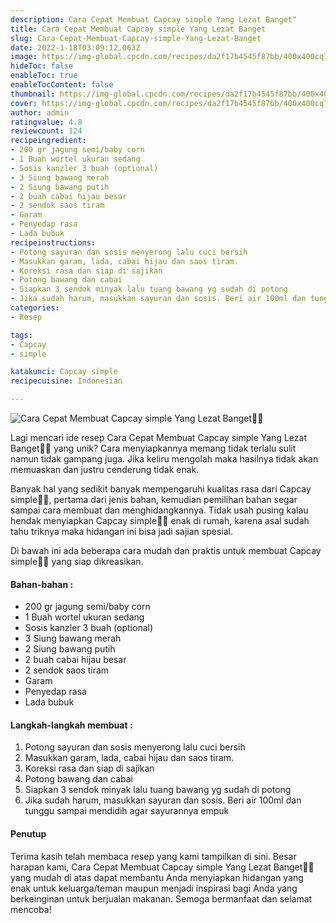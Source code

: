 ```yaml
---
description: Cara Cepat Membuat Capcay simple Yang Lezat Banget"
title: Cara Cepat Membuat Capcay simple Yang Lezat Banget
slug: Cara-Cepat-Membuat-Capcay-simple-Yang-Lezat-Banget
date: 2022-1-18T03:09:12.063Z
image: https://img-global.cpcdn.com/recipes/da2f17b4545f87bb/400x400cq70/photo.jpg
hideToc: false
enableToc: true
enableTocContent: false
thumbnail: https://img-global.cpcdn.com/recipes/da2f17b4545f87bb/400x400cq70/photo.jpg
cover: https://img-global.cpcdn.com/recipes/da2f17b4545f87bb/400x400cq70/photo.jpg
author: admin
ratingvalue: 4.8
reviewcount: 124
recipeingredient:
- 200 gr jagung semi/baby corn
- 1 Buah wortel ukuran sedang
- Sosis kanzler 3 buah (optional)
- 3 Siung bawang merah
- 2 Siung bawang putih
- 2 buah cabai hijau besar
- 2 sendok saos tiram
- Garam
- Penyedap rasa
- Lada bubuk
recipeinstructions:
- Potong sayuran dan sosis menyerong lalu cuci bersih
- Masukkan garam, lada, cabai hijau dan saos tiram.
- Koreksi rasa dan siap di sajikan
- Potong bawang dan cabai
- Siapkan 3 sendok minyak lalu tuang bawang yg sudah di potong
- Jika sudah harum, masukkan sayuran dan sosis. Beri air 100ml dan tunggu sampai mendidih agar sayurannya empuk
categories:
- Resep

tags:
- Capcay
- simple

katakunci: Capcay simple
recipecuisine: Indonesian

---
```


![Cara Cepat Membuat Capcay simple Yang Lezat Banget👩‍🍳](https://img-global.cpcdn.com/recipes/da2f17b4545f87bb/400x400cq70/photo.jpg)

Lagi mencari ide resep Cara Cepat Membuat Capcay simple Yang Lezat Banget👩‍🍳 yang unik? Cara menyiapkannya memang tidak terlalu sulit namun tidak gampang juga. Jika keliru mengolah maka hasilnya tidak akan memuaskan dan justru cenderung tidak enak.

Banyak hal yang sedikit banyak mempengaruhi kualitas rasa dari Capcay simple👩‍🍳, pertama dari jenis bahan, kemudian pemilihan bahan segar sampai cara membuat dan menghidangkannya. Tidak usah pusing kalau hendak menyiapkan Capcay simple👩‍🍳 enak di rumah, karena asal sudah tahu triknya maka hidangan ini bisa jadi sajian spesial.

Di bawah ini ada beberapa cara mudah dan praktis untuk membuat Capcay simple👩‍🍳 yang siap dikreasikan.

<!--inarticleads1-->

#### Bahan-bahan :

- 200 gr jagung semi/baby corn
- 1 Buah wortel ukuran sedang
- Sosis kanzler 3 buah (optional)
- 3 Siung bawang merah
- 2 Siung bawang putih
- 2 buah cabai hijau besar
- 2 sendok saos tiram
- Garam
- Penyedap rasa
- Lada bubuk

<!--inarticleads2-->

#### Langkah-langkah membuat :

1. Potong sayuran dan sosis menyerong lalu cuci bersih
1. Masukkan garam, lada, cabai hijau dan saos tiram.
1. Koreksi rasa dan siap di sajikan
1. Potong bawang dan cabai
1. Siapkan 3 sendok minyak lalu tuang bawang yg sudah di potong
1. Jika sudah harum, masukkan sayuran dan sosis. Beri air 100ml dan tunggu sampai mendidih agar sayurannya empuk

#### Penutup

Terima kasih telah membaca resep yang kami tampilkan di sini. Besar harapan kami, Cara Cepat Membuat Capcay simple Yang Lezat Banget👩‍🍳 yang mudah di atas dapat membantu Anda menyiapkan hidangan yang enak untuk keluarga/teman maupun menjadi inspirasi bagi Anda yang berkeinginan untuk berjualan makanan. Semoga bermanfaat dan selamat mencoba!